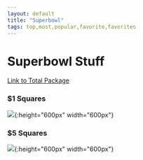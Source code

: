 ```yaml
---
layout: default
title: "Superbowl"
tags: top,most,popular,favorite,favorites
---
```

# Superbowl Stuff

[Link to Total Package](https://docs.google.com/spreadsheets/d/1rWIKbFzSg1lcXDlkT7hXQpUy9cSua2HVgdHYLxroFNQ/edit?usp=sharing)

### $1 Squares
![]({{site.github.url}}/1dollatr.jpg){:height="600px" width="600px"}

### $5 Squares
![]({{site.github.url}}/5dollatr.jpg){:height="600px" width="600px"}
